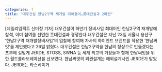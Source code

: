 ```yaml
---
categories: f
title: "대우건설 한남2구역 재개발 뛰어들어…롯데건설과 2파전"
---
```

[데일리임팩트 신미정 기자] 대우건설이 하반기 정비사업 최대어인 한남2구역 재개발에 참석, 이미 참여를 선언한 롯데건설과 경쟁한다.대우건설은 지난 23일 서울시 용산구 ‘한남2구역 재개발정비사업’의 입찰에 참여해 자사의 하이엔드 브랜드를 적용한 ‘한남써밋’을 제안했다고 26일 밝혔다. 대우건설은 한남2구역을 한남의 정상으로 만들겠다는 포부에 걸맞게 JERDE, STOSS, SWNA 등 세계 최고의 거장들과 함께 한남써밋을 위한 월드콜라보레이션을 선보였다. 한남써밋의 외관설계는 해외설계사인 JERDE가 맡았다. JERDE는 라스베이거